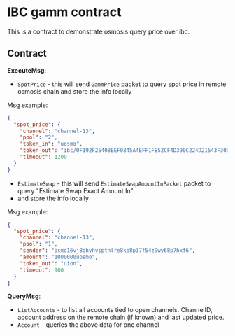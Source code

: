 # IBC gamm contract

This is a contract to demonstrate osmosis query price over ibc.

## Contract

**ExecuteMsg**:

- `SpotPrice` - this will send `GammPrice` packet to query spot price in remote osmosis chain 
 and store the info locally

Msg example:
```json
{
  "spot_price": {
    "channel": "channel-13",
    "pool": "2",
    "token_in": "uosmo",
    "token_out": "ibc/0F192F25408BEF0845A4EFF1FB52CF4D390C224D21543F30DE84651745A6F9A2",
    "timeout": 1200
  }
}
```

- `EstimateSwap` - this will send `EstimateSwapAmountInPacket` packet to query "Estimate Swap Exact Amount In" 
- and store the info locally

Msg example:
```json
{
  "spot_price": {
    "channel": "channel-13",
    "pool": "1",
    "sender": "osmo16vj8qhvhvjptnlre8ke8p37f54z9wy68p7hxf6",
    "amount": "1000000uosmo",
    "token_out": "uion",
    "timeout": 900
  }
}
```

**QueryMsg**:

- `ListAccounts` - to list all accounts tied to open channels. ChannelID,
  account address on the remote chain (if known) and last updated price.
- `Account` - queries the above data for one channel
